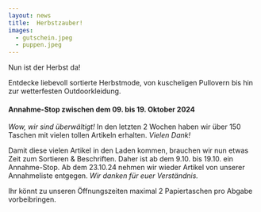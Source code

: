 ```yaml
---
layout: news
title:  Herbstzauber!
images:
  - gutschein.jpeg
  - puppen.jpeg
---
```


Nun ist der Herbst da!

Entdecke liebevoll sortierte Herbstmode, von kuscheligen Pullovern bis hin zur wetterfesten Outdoorkleidung.


#### Annahme-Stop zwischen dem 09. bis 19. Oktober 2024

*Wow, wir sind überwältigt!* In den letzten 2 Wochen haben wir über 150 Taschen mit vielen tollen Artikeln erhalten. *Vielen Dank!*

Damit diese vielen Artikel in den Laden kommen, brauchen wir nun etwas Zeit zum Sortieren & Beschriften.
Daher ist ab dem 9.10. bis 19.10. ein Annahme-Stop. Ab dem 23.10.24 nehmen wir wieder Artikel von unserer Annahmeliste entgegen. *Wir danken für euer Verständnis.*

Ihr könnt zu unseren Öffnungszeiten maximal 2 Papiertaschen pro Abgabe vorbeibringen.



